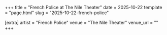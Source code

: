 +++
title = "French Police at The Nile Theater"
date = 2025-10-22
template = "page.html"
slug = "2025-10-22-french-police"

[extra]
artist = "French Police"
venue = "The Nile Theater"
venue_url = ""
+++

